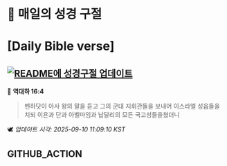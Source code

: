 # 🙏 매일의 성경 구절
# [Daily Bible verse]
## [![README에 성경구절 업데이트](https://github.com/DONGSUKA/first_test/actions/workflows/update-readme-bible.yml/badge.svg)](https://github.com/DONGSUKA/first_test/actions/workflows/update-readme-bible.yml)
<!-- START_BIBLE_VERSE -->
📖 **역대하 16:4**
> 벤하닷이 아사 왕의 말을 듣고 그의 군대 지휘관들을 보내어 이스라엘 성읍들을 치되 이욘과 단과 아벨마임과 납달리의 모든 국고성들을쳤더니

🕊️ _업데이트 시각: 2025-09-10 11:09:10 KST_
  <!-- END_BIBLE_VERSE -->
## GITHUB_ACTION
